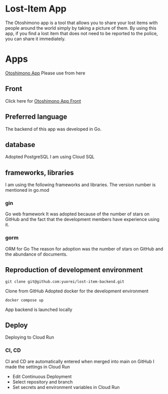 # Lost-Item App
The Otoshimono app is a tool that allows you to share your lost items with people around the world simply by taking a picture of them. By using this app, if you find a lost item that does not need to be reported to the police, you can share it immediately.

# Apps
[Otoshimono App](https://otoshimono.gpio.biz/)
Please use from here

## Front
Click here for [Otoshimono App Front](https://github.com/gpioblink/otoshimono-front)
## Preferred language
The backend of this app was developed in Go.

## database
Adopted PostgreSQL
I am using Cloud SQL
## frameworks, libraries
I am using the following frameworks and libraries. The version number is mentioned in go.mod

### gin
Go web framework
It was adopted because of the number of stars on GitHub and the fact that the development members have experience using it.

### gorm
ORM for Go
The reason for adoption was the number of stars on GitHub and the abundance of documents.

## Reproduction of development environment
```
git clone git@github.com:yuorei/lost-item-backend.git
```
Clone from GitHub
Adopted docker for the development environment
```
docker compose up
```
App backend is launched locally

## Deploy
Deploying to Cloud Run
### CI, CD
CI and CD are automatically entered when merged into main on GitHub
I made the settings in Cloud Run
- Edit Continuous Deployment
- Select repository and branch
- Set secrets and environment variables in Cloud Run
